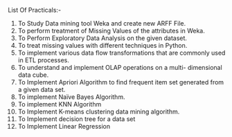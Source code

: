 List Of Practicals:-
01. To Study Data mining tool Weka and create new ARFF
File.
02. To perform treatment of Missing Values of the attributes in
Weka.
03. To Perform Exploratory Data Analysis on the given dataset. 
04. To treat missing values with different techniques in Python. 
05. To implement various data flow transformations that are
commonly used in ETL processes. 
06. To understand and implement OLAP operations on a multi-
dimensional data cube. 
07. To Implement Apriori Algorithm to find frequent item set
generated from a given data set. 
08. To implement Naïve Bayes Algorithm. 
09. To implement KNN Algorithm 
10. To Implement K-means clustering data mining algorithm. 
11. To Implement decision tree for a data set 
12. To Implement Linear Regression
